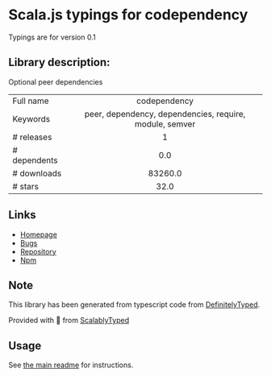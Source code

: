 
# Scala.js typings for codependency

Typings are for version 0.1

## Library description:
Optional peer dependencies

|                    |                 |
| ------------------ | :-------------: |
| Full name          | codependency |
| Keywords           | peer, dependency, dependencies, require, module, semver |
| # releases         | 1 |
| # dependents       | 0.0 |
| # downloads        | 83260.0 |
| # stars            | 32.0 |

## Links
- [Homepage](https://github.com/Wizcorp/codependency#readme)
- [Bugs](https://github.com/Wizcorp/codependency/issues)
- [Repository](https://github.com/Wizcorp/codependency)
- [Npm](https://www.npmjs.com/package/codependency)
    


## Note
This library has been generated from typescript code from [DefinitelyTyped](https://definitelytyped.org).

Provided with :purple_heart: from [ScalablyTyped](https://github.com/oyvindberg/ScalablyTyped)

## Usage
See [the main readme](../../readme.md) for instructions.


